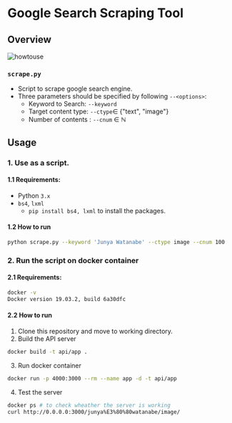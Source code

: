 # Google Search Scraping Tool
## Overview

![howtouse](https://i.imgur.com/NTuaVL1.gif)

### `scrape.py`
- Script to scrape google search engine.
- Three parameters should be specified by following `--<options>`:
  - Keyword to Search:   `--keyword`
  - Target content type: `--ctype`∈ {"text", "image"}
  - Number of contents : `--cnum` ∈ ℕ 

## Usage

### 1. Use as a script.
#### 1.1 Requirements:
- Python `3.x`
- `bs4`, `lxml`
  - `pip install bs4, lxml` to install the packages.

#### 1.2 How to run
```bash
python scrape.py --keyword 'Junya Watanabe' --ctype image --cnum 100
```
### 2. Run the script on docker container
#### 2.1 Requirements:
```bash
docker -v
Docker version 19.03.2, build 6a30dfc
```

#### 2.2 How to run

1. Clone this repository and move to working directory.
2. Build the API server
```bash
docker build -t api/app .
```
3. Run docker container
```bash
docker run -p 4000:3000 --rm --name app -d -t api/app
```
4. Test the server
```bash
docker ps # to check wheather the server is working
curl http://0.0.0.0:3000/junya%E3%80%80watanabe/image/
```
